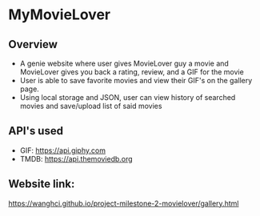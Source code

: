 # MyMovieLover 
## Overview
- A genie website where user gives MovieLover guy a movie and MovieLover gives you back a rating, review, and a GIF for the movie
- User is able to save favorite movies and view their GIF's on the gallery page.
- Using local storage and JSON, user can view history of searched movies and save/upload list of said movies

## API's used
- GIF: https://api.giphy.com
- TMDB: https://api.themoviedb.org

## Website link: 
https://wanghci.github.io/project-milestone-2-movielover/gallery.html 
